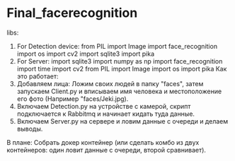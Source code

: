 # Final_facerecognition
libs:
1) For Detection device:
  from PIL import Image
  import face_recognition
  import os
  import cv2
  import sqlite3
  import pika
2) For Server:
  import sqlite3
  import numpy as np
  import face_recognition
  import time
  import cv2
  from PIL import Image
  import os
  import pika
Как это работает: 
1) Добавляем лица:
   Ложим своих людей в папку "faces", затем запускаем Client.py и вписываем имя человека и местоположение его фото (Например    "faces/Jeki.jpg).
2) Включаем Detection.py на устройстве с камерой, скрипт подключается к Rabbitmq и начинает кидать туда данные.
3) Включаем Server.py на сервере и ловим данные с очереди и делаем выводы.

В плане:
Собрать докер контейнер (или сделать комбо из двух контейнеров: один ловит данные с очереди, второй сравнивает).
